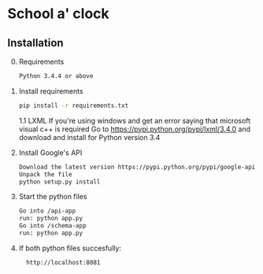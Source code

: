 # School a' clock

## Installation


0. Requirements
    ```bash
    Python 3.4.4 or above
    ```

1. Install requirements

    ```bash
    pip install -r requirements.txt
    ```
    1.1 LXML
    If you're using windows and get an error saying that microsoft visual c++ is required
    Go to https://pypi.python.org/pypi/lxml/3.4.0 and download and install for Python version 3.4

2. Install Google's API

    ```bash
    Download the latest version https://pypi.python.org/pypi/google-api-python-client/
    Unpack the file
    python setup.py install
    ```

3. Start the python files

    ```bash
    Go into /api-app
    run: python app.py
    Go into /schema-app
    run: python app.py
    ```

4. If both python files succesfully:

    ```bash
      http://localhost:8081
    ```
